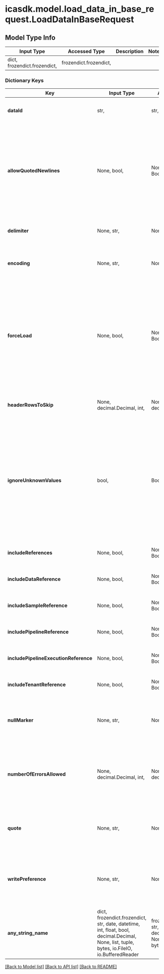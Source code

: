 # icasdk.model.load_data_in_base_request.LoadDataInBaseRequest

## Model Type Info
Input Type | Accessed Type | Description | Notes
------------ | ------------- | ------------- | -------------
dict, frozendict.frozendict,  | frozendict.frozendict,  |  | 

### Dictionary Keys
Key | Input Type | Accessed Type | Description | Notes
------------ | ------------- | ------------- | ------------- | -------------
**dataId** | str,  | str,  | ID of the data to load into the table | 
**allowQuotedNewlines** | None, bool,  | NoneClass, BoolClass,  | Enable to include newlines contained in quoted data sections in the cellâ€™s value. When disabled, newlines will signal a new row | [optional] if omitted the server will use the default value of False
**delimiter** | None, str,  | NoneClass, str,  | field delimiter | [optional] if omitted the server will use the default value of ","
**encoding** | None, str,  | NoneClass, str,  | Encoding | [optional] must be one of ["UTF8", "ISO88591", ] if omitted the server will use the default value of "UTF8"
**forceLoad** | None, bool,  | NoneClass, BoolClass,  | When false (default): the data will not be loaded if it was already previously loaded to table ; when true, the data will be loaded even if already loaded in the past | [optional] if omitted the server will use the default value of False
**headerRowsToSkip** | None, decimal.Decimal, int,  | NoneClass, decimal.Decimal,  | number of rows to skip (usually for headers) | [optional] if omitted the server will use the default value of 1value must be a 32 bit integer
**ignoreUnknownValues** | bool,  | BoolClass,  | When enabled, rows with extra column values that do not match the schema will be ignored and will not be loaded into the table, rows with too few values will receive default value null | [optional] if omitted the server will use the default value of False
**includeReferences** | None, bool,  | NoneClass, BoolClass,  | Include references | [optional] if omitted the server will use the default value of True
**includeDataReference** | None, bool,  | NoneClass, BoolClass,  | Include Data Reference | [optional] if omitted the server will use the default value of True
**includeSampleReference** | None, bool,  | NoneClass, BoolClass,  | Include Sample Reference | [optional] if omitted the server will use the default value of True
**includePipelineReference** | None, bool,  | NoneClass, BoolClass,  | Include Pipeline Reference | [optional] if omitted the server will use the default value of True
**includePipelineExecutionReference** | None, bool,  | NoneClass, BoolClass,  | Include Pipeline Execution Reference | [optional] if omitted the server will use the default value of True
**includeTenantReference** | None, bool,  | NoneClass, BoolClass,  | Include Tenant Reference | [optional] if omitted the server will use the default value of True
**nullMarker** | None, str,  | NoneClass, str,  | Specifies a string that represents a null value in a CSV/TSV file. | [optional] 
**numberOfErrorsAllowed** | None, decimal.Decimal, int,  | NoneClass, decimal.Decimal,  | The maximum number of bad records that Base can ignore when running the job | [optional] if omitted the server will use the default value of 0value must be a 32 bit integer
**quote** | None, str,  | NoneClass, str,  | The value that is used to quote data sections in a CSV/TSV file | [optional] 
**writePreference** | None, str,  | NoneClass, str,  | specifies how to write data in the table. | [optional] must be one of ["WRITEIFEMPTY", "APPENDTOTABLE", "OVERWRITETABLE", ] if omitted the server will use the default value of "APPENDTOTABLE"
**any_string_name** | dict, frozendict.frozendict, str, date, datetime, int, float, bool, decimal.Decimal, None, list, tuple, bytes, io.FileIO, io.BufferedReader | frozendict.frozendict, str, BoolClass, decimal.Decimal, NoneClass, tuple, bytes, FileIO | any string name can be used but the value must be the correct type | [optional]

[[Back to Model list]](../../README.md#documentation-for-models) [[Back to API list]](../../README.md#documentation-for-api-endpoints) [[Back to README]](../../README.md)

